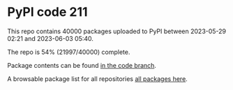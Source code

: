 # PyPI code 211

This repo contains 40000 packages uploaded to PyPI between 
2023-05-29 02:21 and 2023-06-03 05:40.

The repo is 54% (21997/40000) complete.

Package contents can be found [in the code branch](https://github.com/pypi-data/pypi-mirror-211/tree/code/packages).

A browsable package list for all repositories [all packages here](https://pypi-data.github.io/website/repositories/pypi-mirror-211).


